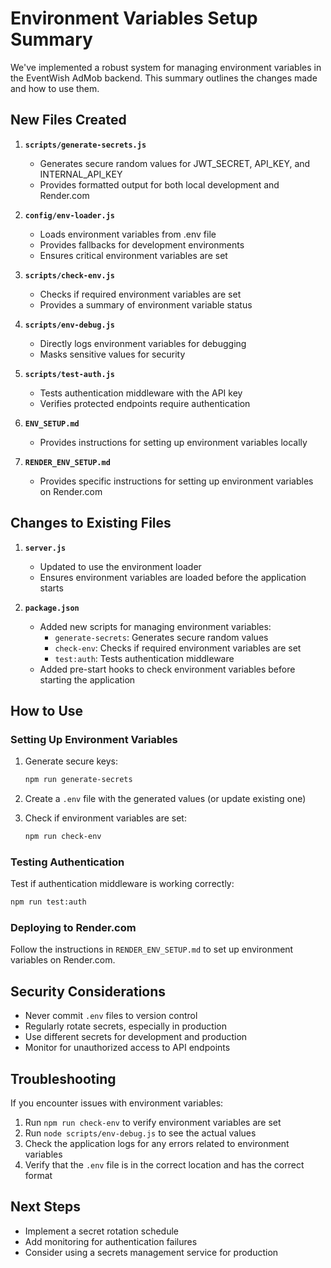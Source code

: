 # Environment Variables Setup Summary

We've implemented a robust system for managing environment variables in the EventWish AdMob backend. This summary outlines the changes made and how to use them.

## New Files Created

1. **`scripts/generate-secrets.js`**
   - Generates secure random values for JWT_SECRET, API_KEY, and INTERNAL_API_KEY
   - Provides formatted output for both local development and Render.com

2. **`config/env-loader.js`**
   - Loads environment variables from .env file
   - Provides fallbacks for development environments
   - Ensures critical environment variables are set

3. **`scripts/check-env.js`**
   - Checks if required environment variables are set
   - Provides a summary of environment variable status

4. **`scripts/env-debug.js`**
   - Directly logs environment variables for debugging
   - Masks sensitive values for security

5. **`scripts/test-auth.js`**
   - Tests authentication middleware with the API key
   - Verifies protected endpoints require authentication

6. **`ENV_SETUP.md`**
   - Provides instructions for setting up environment variables locally

7. **`RENDER_ENV_SETUP.md`**
   - Provides specific instructions for setting up environment variables on Render.com

## Changes to Existing Files

1. **`server.js`**
   - Updated to use the environment loader
   - Ensures environment variables are loaded before the application starts

2. **`package.json`**
   - Added new scripts for managing environment variables:
     - `generate-secrets`: Generates secure random values
     - `check-env`: Checks if required environment variables are set
     - `test:auth`: Tests authentication middleware
   - Added pre-start hooks to check environment variables before starting the application

## How to Use

### Setting Up Environment Variables

1. Generate secure keys:
   ```bash
   npm run generate-secrets
   ```

2. Create a `.env` file with the generated values (or update existing one)

3. Check if environment variables are set:
   ```bash
   npm run check-env
   ```

### Testing Authentication

Test if authentication middleware is working correctly:
```bash
npm run test:auth
```

### Deploying to Render.com

Follow the instructions in `RENDER_ENV_SETUP.md` to set up environment variables on Render.com.

## Security Considerations

- Never commit `.env` files to version control
- Regularly rotate secrets, especially in production
- Use different secrets for development and production
- Monitor for unauthorized access to API endpoints

## Troubleshooting

If you encounter issues with environment variables:

1. Run `npm run check-env` to verify environment variables are set
2. Run `node scripts/env-debug.js` to see the actual values
3. Check the application logs for any errors related to environment variables
4. Verify that the `.env` file is in the correct location and has the correct format

## Next Steps

- Implement a secret rotation schedule
- Add monitoring for authentication failures
- Consider using a secrets management service for production 